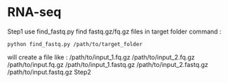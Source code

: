 # RNA-seq
Step1 
  use find_fastq.py find fastq.gz/fq.gz files in target folder
  command : 
  ```
  python find_fastq.py /path/to/target_folder
  ```
will create a file like :
  /path/to/input_1.fq.gz /path/to/input_2.fq.gz
  /path/to/input.fq.gz
  /path/to/input_1.fastq.gz /path/to/input_2.fastq.gz
  /path/to/input.fastq.gz
Step2
